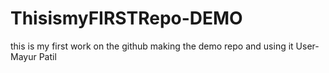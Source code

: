 # ThisismyFIRSTRepo-DEMO
this is my first work on the github making the demo repo and using it
User-Mayur Patil
